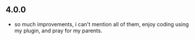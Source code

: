 ## 4.0.0

* so much improvements, i can't mention all of them, enjoy coding using my plugin, and pray for my parents.
